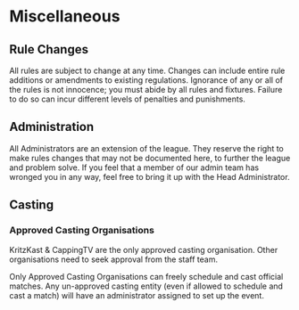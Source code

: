 # Miscellaneous

## Rule Changes
All rules are subject to change at any time. Changes can include entire rule additions or amendments to existing regulations. Ignorance of any or all of the rules is not innocence; you must abide by all rules and fixtures. Failure to do so can incur different levels of penalties and punishments.

## Administration
All Administrators are an extension of the league. They reserve the right to make rules changes that may not be documented here, to further the league and problem solve. If you feel that a member of our admin team has wronged you in any way, feel free to bring it up with the Head Administrator.

## Casting

### Approved Casting Organisations
KritzKast & CappingTV are the only approved casting organisation. Other organisations need to seek approval from the staff team.

Only Approved Casting Organisations can freely schedule and cast official matches. Any un-approved casting entity (even if allowed to schedule and cast a match) will have an administrator assigned to set up the event.